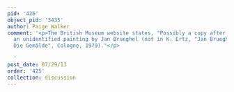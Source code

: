 ```yaml
---
pid: '426'
object_pid: '3435'
author: Paige Walker
comment: '<p>The British Museum website states, "Possibly a copy after a detail from
  an unidentified painting by Jan Brueghel (not in K. Ertz, "Jan Brueghel der Ältere:
  Die Gemälde", Cologne, 1979)."</p>

  '
post_date: 07/29/13
order: '425'
collection: discussion
---
```

